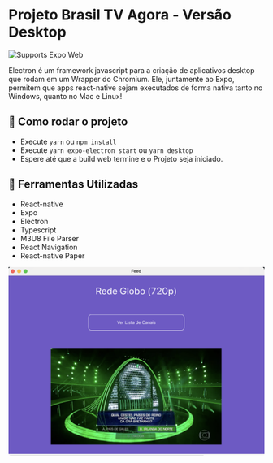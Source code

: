 # Projeto Brasil TV Agora - Versão Desktop

<p>
  <!-- Web -->
  <img alt="Supports Expo Web" longdesc="Supports Expo Web" src="https://img.shields.io/badge/web-4630EB.svg?style=flat-square&logo=GOOGLE-CHROME&labelColor=4285F4&logoColor=fff" />
</p>

Electron é um framework javascript para a criação de aplicativos desktop que rodam em um Wrapper do Chromium. Ele, juntamente ao Expo, permitem que apps react-native sejam executados de forma nativa tanto no Windows, quanto no Mac e Linux!

## 🚀 Como rodar o projeto

- Execute `yarn` ou `npm install`
- Execute `yarn expo-electron start` ou `yarn desktop`
- Espere até que a build web termine e o Projeto seja iniciado.

## 📝 Ferramentas Utilizadas

- React-native
- Expo
- Electron
- Typescript
- M3U8 File Parser
- React Navigation
- React-native Paper

![alt text](https://raw.githubusercontent.com/ItaloEC/Brasil-TV-Agora---Desktop/main/print.png)
